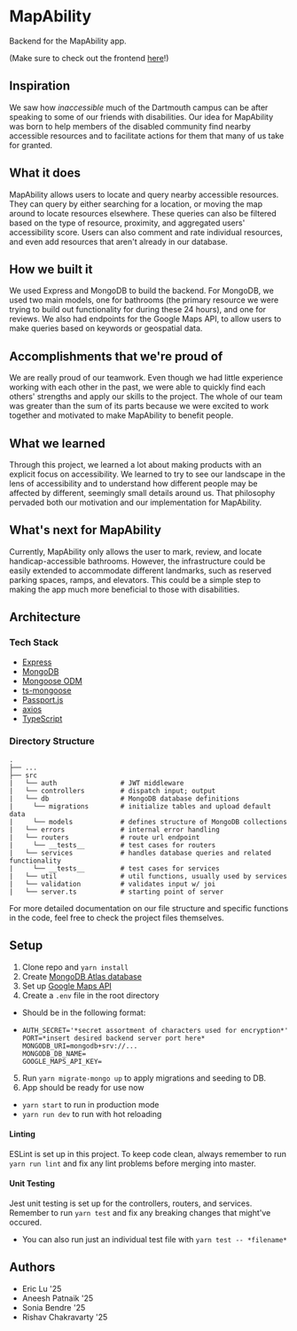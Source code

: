 # MapAbility

Backend for the MapAbility app. 

(Make sure to check out the frontend [here](https://github.com/eric-lu-VT/mapability-frontend)!)

## Inspiration

We saw how _inaccessible_ much of the Dartmouth campus can be after speaking to some of our friends with disabilities. Our idea for MapAbility was born to help members of the disabled community find nearby accessible resources and to facilitate actions for them that many of us take for granted.

## What it does

MapAbility allows users to locate and query nearby accessible resources. They can query by either searching for a location, or moving the map around to locate resources elsewhere. These queries can also be filtered based on the type of resource, proximity, and aggregated users' accessibility score. Users can also comment and rate individual resources, and even add resources that aren't already in our database.

## How we built it

We used Express and MongoDB to build the backend. For MongoDB, we used two main models, one for bathrooms (the primary resource we were trying to build out functionality for during these 24 hours), and one for reviews. We also had endpoints for the Google Maps API, to allow users to make queries based on keywords or geospatial data.

## Accomplishments that we're proud of

We are really proud of our teamwork. Even though we had little experience working with each other in the past, we were able to quickly find each others' strengths and apply our skills to the project. The whole of our team was greater than the sum of its parts because we were excited to work together and motivated to make MapAbility to benefit people.

## What we learned

Through this project, we learned a lot about making products with an explicit focus on accessibility. We learned to try to see our landscape in the lens of accessibility and to understand how different people may be affected by different, seemingly small details around us. That philosophy pervaded both our motivation and our implementation for MapAbility.

## What's next for MapAbility

Currently, MapAbility only allows the user to mark, review, and locate handicap-accessible bathrooms. However, the infrastructure could be easily extended to accommodate different landmarks, such as reserved parking spaces, ramps, and elevators. This could be a simple step to making the app much more beneficial to those with disabilities.

## Architecture

### Tech Stack

- [Express](https://expressjs.com/)
- [MongoDB](https://www.mongodb.com/)
- [Mongoose ODM](https://mongoosejs.com/)
- [ts-mongoose](https://www.npmjs.com/package/ts-mongoose)
- [Passport.js](https://www.passportjs.org/)
- [axios](https://github.com/axios/axios)
- [TypeScript](https://www.typescriptlang.org/docs/)

### Directory Structure

    .
    ├── ...
    ├── src
    |   └── auth                # JWT middleware
    |   └── controllers         # dispatch input; output
    |   └── db                  # MongoDB database definitions
    |     └── migrations        # initialize tables and upload default data
    |     └── models            # defines structure of MongoDB collections
    |   └── errors              # internal error handling
    |   └── routers             # route url endpoint
    |     └── __tests__         # test cases for routers
    |   └── services            # handles database queries and related functionality
    |     └── __tests__         # test cases for services
    |   └── util                # util functions, usually used by services
    |   └── validation          # validates input w/ joi
    |   └── server.ts           # starting point of server

For more detailed documentation on our file structure and specific functions in the code, feel free to check the project files themselves.

## Setup

1. Clone repo and `yarn install`
2. Create [MongoDB Atlas database](https://www.mongodb.com/atlas/database)
3. Set up [Google Maps API](https://developers.google.com/maps)
4. Create a `.env` file in the root directory

- Should be in the following format:
- ```
  AUTH_SECRET='*secret assortment of characters used for encryption*'
  PORT=*insert desired backend server port here*
  MONGODB_URI=mongodb+srv://...
  MONGODB_DB_NAME=
  GOOGLE_MAPS_API_KEY=
  ```

5. Run `yarn migrate-mongo up` to apply migrations and seeding to DB.
6. App should be ready for use now

- `yarn start` to run in production mode
- `yarn run dev` to run with hot reloading

#### Linting

ESLint is set up in this project. To keep code clean, always remember to run `yarn run lint` and fix any lint problems before merging into master.

#### Unit Testing

Jest unit testing is set up for the controllers, routers, and services. Remember to run `yarn test` and fix any breaking changes that might've occured.

- You can also run just an individual test file with `yarn test -- *filename*`

## Authors

- Eric Lu '25
- Aneesh Patnaik '25
- Sonia Bendre '25
- Rishav Chakravarty '25
